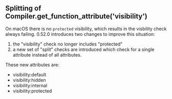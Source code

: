 ## Splitting of Compiler.get_function_attribute('visibility')

On macOS there is no `protected` visibility, which results in the visbility
check always failing. 0.52.0 introduces two changes to improve this situation:

1. the "visibility" check no longer includes "protected"
2. a new set of "split" checks are introduced which check for a single
   attribute instead of all attributes.

These new attributes are:
* visibility:default
* visibility:hidden
* visibility:internal
* visibility:protected